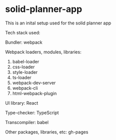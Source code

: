 # solid-planner-app
This is an inital setup used for the solid planner app

Tech stack used:

Bundler:
webpack

Webpack loaders, modules, libraries:
1. babel-loader
2. css-loader
3. style-loader
4. ts-loader
5. webpack-dev-server
6. webpack-cli
7. html-webpack-plugin

UI library:
React

Type-checker:
TypeScript

Transcompiler:
babel

Other packages, libraries, etc:
gh-pages
